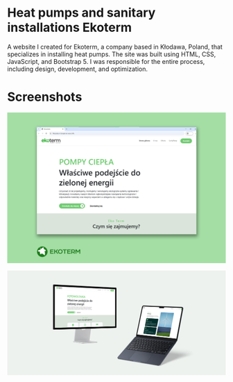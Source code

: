 # Heat pumps and sanitary installations Ekoterm
A website I created for Ekoterm, a company based in Kłodawa, Poland, that specializes in installing heat pumps. The site was built using HTML, CSS, JavaScript, and Bootstrap 5. I was responsible for the entire process, including design, development, and optimization.


# Screenshots
![image alt](https://github.com/robertmichalak17/Ekoterm/blob/89254673fa809f874a92cb8c2b44a2ef744fafb5/ekk.jpg)

![image alt](https://github.com/robertmichalak17/Ekoterm/blob/40aaa79e998bfaf7518a718a78390ae53974c77d/zrzut.png)
